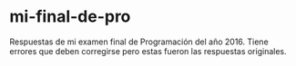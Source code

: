 # mi-final-de-pro

Respuestas de mi examen final de Programación del año 2016. Tiene errores que deben corregirse pero estas fueron las respuestas originales.

